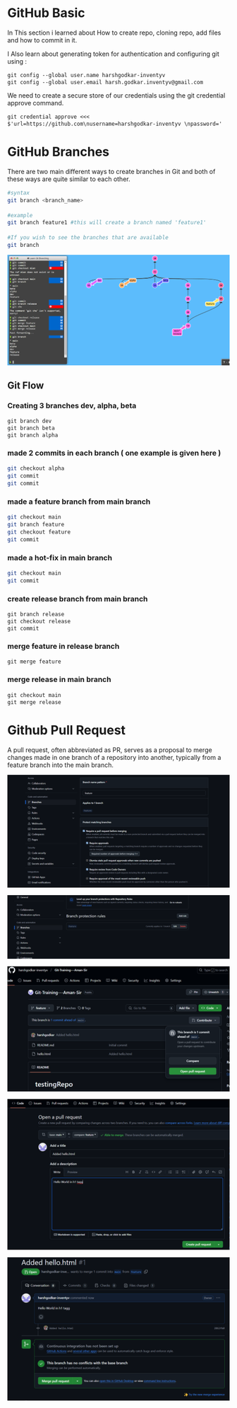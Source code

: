 # GitHub Basic

In This section i learned about How to create repo, cloning repo, add files and how to commit in it.

I Also learn about generating token for authentication and configuring git using :

```
git config --global user.name harshgodkar-inventyv
git config --global user.email harsh.godkar.inventyv@gmail.com
```

We need to create a secure store of our credentials using the git credential approve command.


```
git credential approve <<< $'url=https://github.com\nusername=harshgodkar-inventyv \npassword='
```


# GitHub Branches

There are two main different ways to create branches in Git and both of these ways are quite similar to each other. 

```bash
#syntax
git branch <branch_name> 

#example
git branch feature1 #this will create a branch named 'feature1'

#If you wish to see the branches that are available
git branch
```

![GitFlow](image.png)


## Git Flow
 ### Creating 3 branches dev, alpha, beta
 ```
git branch dev
git branch beta
git branch alpha
 ```

 ### made 2 commits in each branch ( one example is given here )


```bash
git checkout alpha
git commit
git commit
```


### made a feature branch from main branch


```bash
git checkout main
git branch feature
git checkout feature
git commit
```


### made a hot-fix in main branch


```bash
git checkout main
git commit
```

### create release branch from main branch

```
git branch release
git checkout release
git commit
```

### merge feature in release branch
```
git merge feature
```

### merge release in main branch
```
git checkout main
git merge release
```


# Github Pull Request
A pull request, often abbreviated as PR, serves as a proposal to merge changes made in one branch of a repository into another, typically from a feature branch into the main branch.

![alt text](im1.png)

![alt text](im2.png)


![alt text](im3.png)

![alt text](im4.png)

![alt text](im5.png)
